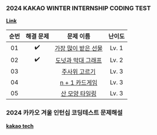 ### 2024 KAKAO WINTER INTERNSHIP CODING TEST
<a href="https://school.programmers.co.kr/learn/challenges?order=recent&page=1&partIds=58464" target="_blank">**Link**</a>


|          순번          |        해결 문제         |        문제 이름         |         난이도          |
| :-----: | :-----: | :-----: | :-----: |   
| 01 |  :heavy_check_mark:  | <a href="https://school.programmers.co.kr/learn/courses/30/lessons/258712" target="_blank">가장 많이 받은 선물</a> | Lv. 1 |
| 02 |  :heavy_check_mark:  | <a href="https://school.programmers.co.kr/learn/courses/30/lessons/258711" target="_blank">도넛과 막대 그래프</a> | Lv. 2 | 
| 03 |                      | <a href="https://school.programmers.co.kr/learn/courses/30/lessons/258709" target="_blank">주사위 고르기</a> | Lv. 3 | 
| 04 |                      | <a href="https://school.programmers.co.kr/learn/courses/30/lessons/258707" target="_blank">n + 1 카드게임</a> | Lv. 3 | |
| 05 |                      | <a href="https://school.programmers.co.kr/learn/courses/30/lessons/258705" target="_blank">산 모양 타일링</a> | Lv. 3 | |  


### 2024 카카오 겨울 인턴십 코딩테스트 문제해설
<a href="https://tech.kakao.com/posts/610" target="_blank">**kakao tech**</a>
